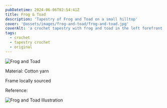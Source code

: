 ```yaml
---
pubDatetime: 2024-06-06T02:54:41Z
title: Frog & Toad
description: 'Tapestry of Frog and Toad on a small hilltop'
cover: '@assets/images/frog-and-toad/frog-and-toad.jpg'
coverAlt: 'a crochet tapestry with frog and toad in the left forefront back to back, some foliage behind them. To the right is a sunset over the hills. Tapestry is in an ornate green frame with gold detailing.'
tags:
  - crochet
  - tapestry crochet
  - original
---
```


![Frog and Toad](@assets/images/frog-and-toad/frog-and-toad.jpg)

Material: Cotton yarn

Frame locally sourced

Reference:

![Frog and Toad Illustration](@assets/images/frog-and-toad/reference.jpg)
